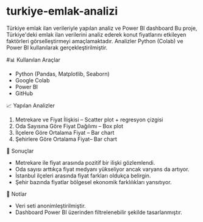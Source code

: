 # turkiye-emlak-analizi
Türkiye emlak ilan verileriyle yapılan analiz ve Power BI dashboard
Bu proje, Türkiye'deki emlak ilan verilerini analiz ederek konut fiyatlarını etkileyen faktörleri görselleştirmeyi amaçlamaktadır. Analizler Python (Colab) ve Power BI kullanılarak gerçekleştirilmiştir.

#📊 Kullanılan Araçlar
- Python (Pandas, Matplotlib, Seaborn)
- Google Colab
- Power BI
- GitHub


📈 Yapılan Analizler

1. Metrekare ve Fiyat İlişkisi – Scatter plot + regresyon çizgisi  
2. Oda Sayısına Göre Fiyat Dağılımı – Box plot  
3. İlçelere Göre Ortalama Fiyat – Bar chart  
4. Şehirlere Göre Ortalama Fiyat– Bar chart  

🎯 Sonuçlar

- Metrekare ile fiyat arasında pozitif bir ilişki gözlemlendi.
- Oda sayısı arttıkça fiyat medyanı yükseliyor ancak varyans da artıyor.
- İstanbul ilçeleri arasında fiyat farkları oldukça belirgin.
- Şehir bazında fiyatlar bölgesel ekonomik farklılıkları yansıtıyor.

📌 Notlar

- Veri seti anonimleştirilmiştir.
- Dashboard Power BI üzerinden filtrelenebilir şekilde tasarlanmıştır.




